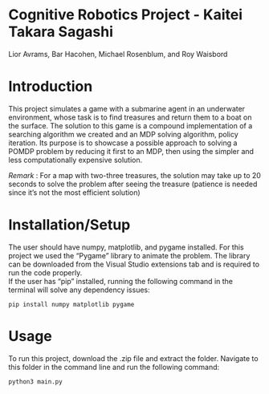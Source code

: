 # Cognitive Robotics Project - Kaitei Takara Sagashi
Lior Avrams, Bar Hacohen, Michael Rosenblum, and Roy Waisbord

# Introduction 

This project simulates a game with a submarine agent in an underwater environment, whose task is to find treasures and return them to a boat on the surface. The solution to this game is a compound implementation of a searching algorithm we created and an MDP solving algorithm, policy iteration. Its purpose is to showcase a possible approach to solving a POMDP problem by reducing it first to an MDP, then using the simpler and less computationally expensive solution. 

*Remark* : For a map with two-three treasures, the solution may take up to 20 seconds to solve the problem after seeing the treasure (patience is needed since it’s not the most efficient solution) 

# Installation/Setup 

The user should have numpy, matplotlib, and pygame installed. 
For this project we used the “Pygame” library to animate the problem. The library can be downloaded from the Visual Studio extensions tab and is required to run the code properly.  
If the user has “pip” installed, running the following command in the terminal will solve any dependency issues: 
```
pip install numpy matplotlib pygame 
```
# Usage 

To run this project, download the .zip file and extract the folder. Navigate to this folder in the command line and run the following command: 
```
python3 main.py
```

<body style="background-image: url('https://github.com/lioronline/Submarine/blob/main/sub_photo.jpg'); background-repeat: no-repeat; background-size: cover;">
    <!-- Your content goes here -->
</body>
